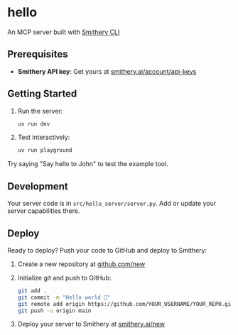 # hello

An MCP server built with [Smithery CLI](https://smithery.ai/docs/getting_started/quickstart_build_python)

## Prerequisites

- **Smithery API key**: Get yours at [smithery.ai/account/api-keys](https://smithery.ai/account/api-keys)

## Getting Started

1. Run the server:
   ```bash
   uv run dev
   ```

2. Test interactively:

   ```bash
   uv run playground
   ```

Try saying "Say hello to John" to test the example tool.

## Development

Your server code is in `src/hello_server/server.py`. Add or update your server capabilities there.

## Deploy

Ready to deploy? Push your code to GitHub and deploy to Smithery:

1. Create a new repository at [github.com/new](https://github.com/new)

2. Initialize git and push to GitHub:
   ```bash
   git add .
   git commit -m "Hello world 👋"
   git remote add origin https://github.com/YOUR_USERNAME/YOUR_REPO.git
   git push -u origin main
   ```

3. Deploy your server to Smithery at [smithery.ai/new](https://smithery.ai/new)

